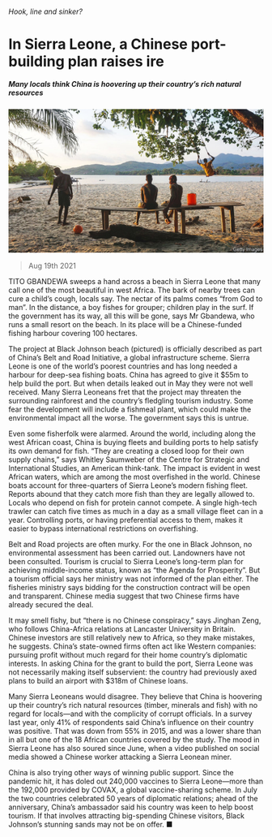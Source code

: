 ###### Hook, line and sinker?

# In Sierra Leone, a Chinese port-building plan raises ire 

##### Many locals think China is hoovering up their country’s rich natural resources 

![image](images/20210821_CNP001_1.jpg) 

> Aug 19th 2021 

TITO GBANDEWA sweeps a hand across a beach in Sierra Leone that many call one of the most beautiful in west Africa. The bark of nearby trees can cure a child’s cough, locals say. The nectar of its palms comes “from God to man”. In the distance, a boy fishes for grouper; children play in the surf. If the government has its way, all this will be gone, says Mr Gbandewa, who runs a small resort on the beach. In its place will be a Chinese-funded fishing harbour covering 100 hectares.

The project at Black Johnson beach (pictured) is officially described as part of China’s Belt and Road Initiative, a global infrastructure scheme. Sierra Leone is one of the world’s poorest countries and has long needed a harbour for deep-sea fishing boats. China has agreed to give it $55m to help build the port. But when details leaked out in May they were not well received. Many Sierra Leoneans fret that the project may threaten the surrounding rainforest and the country’s fledgling tourism industry. Some fear the development will include a fishmeal plant, which could make the environmental impact all the worse. The government says this is untrue.


Even some fisherfolk were alarmed. Around the world, including along the west African coast, China is buying fleets and building ports to help satisfy its own demand for fish. “They are creating a closed loop for their own supply chains,” says Whitley Saumweber of the Centre for Strategic and International Studies, an American think-tank. The impact is evident in west African waters, which are among the most overfished in the world. Chinese boats account for three-quarters of Sierra Leone’s modern fishing fleet. Reports abound that they catch more fish than they are legally allowed to. Locals who depend on fish for protein cannot compete. A single high-tech trawler can catch five times as much in a day as a small village fleet can in a year. Controlling ports, or having preferential access to them, makes it easier to bypass international restrictions on overfishing.

Belt and Road projects are often murky. For the one in Black Johnson, no environmental assessment has been carried out. Landowners have not been consulted. Tourism is crucial to Sierra Leone’s long-term plan for achieving middle-income status, known as “the Agenda for Prosperity”. But a tourism official says her ministry was not informed of the plan either. The fisheries ministry says bidding for the construction contract will be open and transparent. Chinese media suggest that two Chinese firms have already secured the deal.

It may smell fishy, but “there is no Chinese conspiracy,” says Jinghan Zeng, who follows China-Africa relations at Lancaster University in Britain. Chinese investors are still relatively new to Africa, so they make mistakes, he suggests. China’s state-owned firms often act like Western companies: pursuing profit without much regard for their home country’s diplomatic interests. In asking China for the grant to build the port, Sierra Leone was not necessarily making itself subservient: the country had previously axed plans to build an airport with $318m of Chinese loans.

Many Sierra Leoneans would disagree. They believe that China is hoovering up their country’s rich natural resources (timber, minerals and fish) with no regard for locals—and with the complicity of corrupt officials. In a survey last year, only 41% of respondents said China’s influence on their country was positive. That was down from 55% in 2015, and was a lower share than in all but one of the 18 African countries covered by the study. The mood in Sierra Leone has also soured since June, when a video published on social media showed a Chinese worker attacking a Sierra Leonean miner.

China is also trying other ways of winning public support. Since the pandemic hit, it has doled out 240,000 vaccines to Sierra Leone—more than the 192,000 provided by COVAX, a global vaccine-sharing scheme. In July the two countries celebrated 50 years of diplomatic relations; ahead of the anniversary, China’s ambassador said his country was keen to help boost tourism. If that involves attracting big-spending Chinese visitors, Black Johnson’s stunning sands may not be on offer. ■

